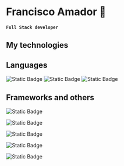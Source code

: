 <h1>Francisco Amador 🌌</h1>

**`Full Stack developer`**




<h2>My technologies</h2>

## Languages

![Static Badge](https://img.shields.io/badge/Html-orange?style=for-the-badge&logo=HTML5&logoColor=white)
![Static Badge](https://img.shields.io/badge/Javascript-gray?style=for-the-badge&logo=JavaScript)
![Static Badge](https://img.shields.io/badge/Typescript-blue?style=for-the-badge&logo=Typescript&logoColor=white)

## Frameworks and others

![Static Badge](https://img.shields.io/badge/Next.js-black?style=for-the-badge&logo=Next.js)

![Static Badge](https://img.shields.io/badge/react-blue?style=for-the-badge&logo=react&logoColor=white)

![Static Badge](https://img.shields.io/badge/Tailwind%20css-%2361DAFB?style=for-the-badge&logo=Tailwind%20css&logoColor=white)

![Static Badge](https://img.shields.io/badge/Node.js-%235FA04E?style=for-the-badge&logo=Node.js&logoColor=white)

![Static Badge](https://img.shields.io/badge/Svelte-%23FF3E00?style=for-the-badge&logo=Svelte&logoColor=white)

